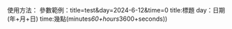 使用方法：
參數範例：title=test&day=2024-6-12&time=0
title:標題
day：日期(年+月+日)
time:幾點(minutes*60+hours*3600+seconds))
